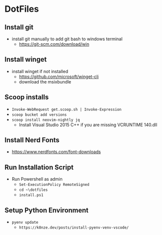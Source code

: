 # DotFiles

## Install git
- install git manually to add git bash to windows terminal
	- https://git-scm.com/download/win

## Install winget
- install winget if not installed
	- https://github.com/microsoft/winget-cli
	- download the msixbundle

## Scoop installs
- `Invoke-WebRequest get.scoop.sh | Invoke-Expression`
- `scoop bucket add versions`
- `scoop install neovim-nightly jq`
	- Install Visual Studio 2015 C++ if you are missing VCRUNTIME 140.dll

## Install Nerd Fonts
- https://www.nerdfonts.com/font-downloads

## Run Installation Script
- Run Powershell as admin
	- `Set-ExecutionPolicy RemoteSigned`
	- `cd ~\dotfiles`
	- `install.ps1`

## Setup Python Environment
- `pyenv update`
	- `https://k0nze.dev/posts/install-pyenv-venv-vscode/`
